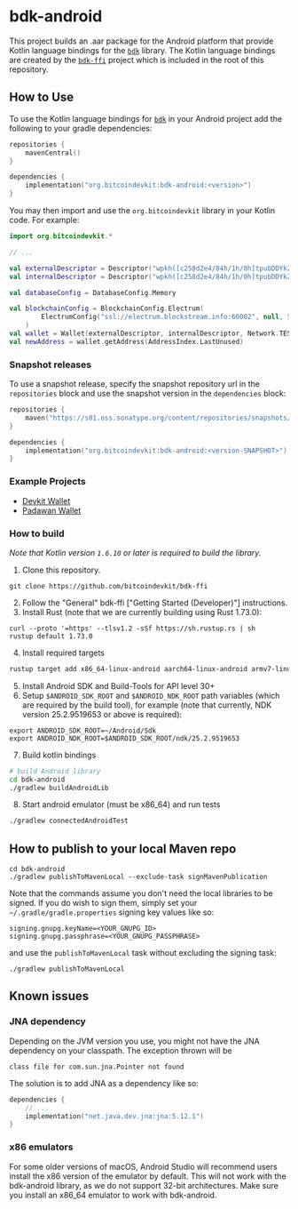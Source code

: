 # bdk-android
This project builds an .aar package for the Android platform that provide Kotlin language bindings for the [`bdk`] library. The Kotlin language bindings are created by the [`bdk-ffi`] project which is included in the root of this repository.

## How to Use
To use the Kotlin language bindings for [`bdk`] in your Android project add the following to your gradle dependencies:
```kotlin
repositories {
    mavenCentral()
}

dependencies { 
    implementation("org.bitcoindevkit:bdk-android:<version>")
}
```

You may then import and use the `org.bitcoindevkit` library in your Kotlin code. For example:
```kotlin
import org.bitcoindevkit.*

// ...

val externalDescriptor = Descriptor("wpkh([c258d2e4/84h/1h/0h]tpubDDYkZojQFQjht8Tm4jsS3iuEmKjTiEGjG6KnuFNKKJb5A6ZUCUZKdvLdSDWofKi4ToRCwb9poe1XdqfUnP4jaJjCB2Zwv11ZLgSbnZSNecE/0/*)", Network.TESTNET)
val internalDescriptor = Descriptor("wpkh([c258d2e4/84h/1h/0h]tpubDDYkZojQFQjht8Tm4jsS3iuEmKjTiEGjG6KnuFNKKJb5A6ZUCUZKdvLdSDWofKi4ToRCwb9poe1XdqfUnP4jaJjCB2Zwv11ZLgSbnZSNecE/1/*)", Network.TESTNET)

val databaseConfig = DatabaseConfig.Memory

val blockchainConfig = BlockchainConfig.Electrum(
        ElectrumConfig("ssl://electrum.blockstream.info:60002", null, 5u, null, 10u, true)
    )
val wallet = Wallet(externalDescriptor, internalDescriptor, Network.TESTNET, databaseConfig, blockchainConfig)
val newAddress = wallet.getAddress(AddressIndex.LastUnused)
```

### Snapshot releases
To use a snapshot release, specify the snapshot repository url in the `repositories` block and use the snapshot version in the `dependencies` block:
```kotlin
repositories {
    maven("https://s01.oss.sonatype.org/content/repositories/snapshots/")
}

dependencies { 
    implementation("org.bitcoindevkit:bdk-android:<version-SNAPSHOT>")
}
```

### Example Projects
* [Devkit Wallet](https://github.com/thunderbiscuit/devkit-wallet)
* [Padawan Wallet](https://github.com/thunderbiscuit/padawan-wallet)

### How to build
_Note that Kotlin version `1.6.10` or later is required to build the library._

1. Clone this repository.
```shell
git clone https://github.com/bitcoindevkit/bdk-ffi
```
2. Follow the "General" bdk-ffi ["Getting Started (Developer)"] instructions. 
3. Install Rust (note that we are currently building using Rust 1.73.0):
```shell
curl --proto '=https' --tlsv1.2 -sSf https://sh.rustup.rs | sh
rustup default 1.73.0
```
4. Install required targets
```sh
rustup target add x86_64-linux-android aarch64-linux-android armv7-linux-androideabi
```
5. Install Android SDK and Build-Tools for API level 30+
6. Setup `$ANDROID_SDK_ROOT` and `$ANDROID_NDK_ROOT` path variables (which are required by the
   build tool), for example (note that currently, NDK version 25.2.9519653 or above is required):
```shell
export ANDROID_SDK_ROOT=~/Android/Sdk
export ANDROID_NDK_ROOT=$ANDROID_SDK_ROOT/ndk/25.2.9519653
```
7. Build kotlin bindings
 ```sh
 # build Android library
 cd bdk-android
 ./gradlew buildAndroidLib
 ```
8. Start android emulator (must be x86_64) and run tests
```sh
./gradlew connectedAndroidTest
```

## How to publish to your local Maven repo
```shell
cd bdk-android
./gradlew publishToMavenLocal --exclude-task signMavenPublication
```

Note that the commands assume you don't need the local libraries to be signed. If you do wish to sign them, simply set your `~/.gradle/gradle.properties` signing key values like so:
```properties
signing.gnupg.keyName=<YOUR_GNUPG_ID>
signing.gnupg.passphrase=<YOUR_GNUPG_PASSPHRASE>
```

and use the `publishToMavenLocal` task without excluding the signing task:
```shell
./gradlew publishToMavenLocal
```

## Known issues
### JNA dependency
Depending on the JVM version you use, you might not have the JNA dependency on your classpath. The exception thrown will be
```shell
class file for com.sun.jna.Pointer not found
```
The solution is to add JNA as a dependency like so:
```kotlin
dependencies {
    // ...
    implementation("net.java.dev.jna:jna:5.12.1")
}
```

### x86 emulators
For some older versions of macOS, Android Studio will recommend users install the x86 version of the emulator by default. This will not work with the bdk-android library, as we do not support 32-bit architectures. Make sure you install an x86_64 emulator to work with bdk-android.

[`bdk`]: https://github.com/bitcoindevkit/bdk
[`bdk-ffi`]: https://github.com/bitcoindevkit/bdk-ffi
